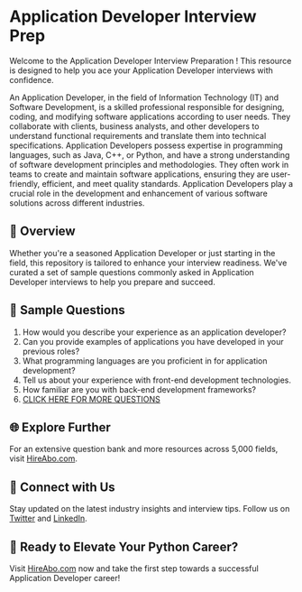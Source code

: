 # Application Developer Interview Prep

Welcome to the Application Developer Interview Preparation ! This resource is designed to help you ace your Application Developer interviews with confidence.

An Application Developer, in the field of Information Technology (IT) and Software Development, is a skilled professional responsible for designing, coding, and modifying software applications according to user needs. They collaborate with clients, business analysts, and other developers to understand functional requirements and translate them into technical specifications. Application Developers possess expertise in programming languages, such as Java, C++, or Python, and have a strong understanding of software development principles and methodologies. They often work in teams to create and maintain software applications, ensuring they are user-friendly, efficient, and meet quality standards. Application Developers play a crucial role in the development and enhancement of various software solutions across different industries.

## 🚀 Overview

Whether you're a seasoned Application Developer or just starting in the field, this repository is tailored to enhance your interview readiness. We've curated a set of sample questions commonly asked in Application Developer interviews to help you prepare and succeed.

## 📝 Sample Questions

1. How would you describe your experience as an application developer?
2. Can you provide examples of applications you have developed in your previous roles?
3. What programming languages are you proficient in for application development?
4. Tell us about your experience with front-end development technologies.
5. How familiar are you with back-end development frameworks?
6. [CLICK HERE FOR MORE QUESTIONS](https://hireabo.com/job/0_0_30/Application%20Developer)

## 🌐 Explore Further

For an extensive question bank and more resources across 5,000 fields, visit [HireAbo.com](https://www.hireabo.com).

## 📱 Connect with Us

Stay updated on the latest industry insights and interview tips. Follow us on [Twitter](https://twitter.com/hireabo) and [LinkedIn](https://www.linkedin.com/in/hire-abo-3609972a8/).

## 🚀 Ready to Elevate Your Python Career?

Visit [HireAbo.com](https://www.hireabo.com) now and take the first step towards a successful Application Developer career!
